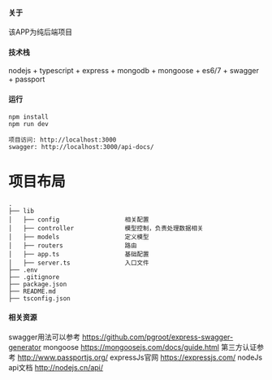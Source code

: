 #### 关于
该APP为纯后端项目

#### 技术栈
nodejs + typescript + express + mongodb + mongoose + es6/7 + swagger + passport 

#### 运行

```
npm install 
npm run dev

项目访问: http://localhost:3000
swagger: http://localhost:3000/api-docs/

```


# 项目布局

```
.
├── lib                        
│   ├── config                  相关配置
│   ├── controller              模型控制，负责处理数据相关
│   ├── models                  定义模型
│   ├── routers                 路由
│   ├── app.ts                  基础配置
│   ├── server.ts               入口文件
├── .env
├── .gitignore
├── package.json
├── README.md
├── tsconfig.json 

```

#### 相关资源
swagger用法可以参考 https://github.com/pgroot/express-swagger-generator 
mongoose https://mongoosejs.com/docs/guide.html
第三方认证参考 http://www.passportjs.org/
expressJs官网 https://expressjs.com/
nodeJs api文档 http://nodejs.cn/api/
